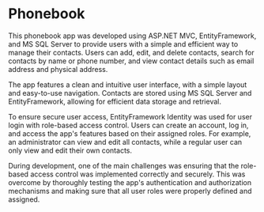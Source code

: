 # Phonebook
This phonebook app was developed using ASP.NET MVC, EntityFramework, and MS SQL Server to provide users with a simple and efficient way to manage their contacts. 
Users can add, edit, and delete contacts, search for contacts by name or phone number, and view contact details such as email address and physical address.

The app features a clean and intuitive user interface, with a simple layout and easy-to-use navigation. Contacts are stored using MS SQL Server and EntityFramework, 
allowing for efficient data storage and retrieval.

To ensure secure user access, EntityFramework Identity was used for user login with role-based access control. Users can create an account, log in, and access 
the app's features based on their assigned roles. For example, an administrator can view and edit all contacts, while a regular user can only view and edit their 
own contacts.

During development, one of the main challenges was ensuring that the role-based access control was implemented correctly and securely. This was overcome by thoroughly 
testing the app's authentication and authorization mechanisms and making sure that all user roles were properly defined and assigned.
